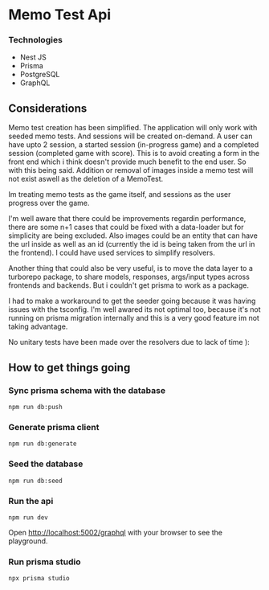 # Memo Test Api

### Technologies

- Nest JS
- Prisma
- PostgreSQL
- GraphQL

## Considerations

Memo test creation has been simplified. The application will only work with seeded memo tests. And sessions will be created on-demand. A user can have upto 2 session, a started session (in-progress game) and a completed session (completed game with score). This is to avoid creating a form in the front end which i think doesn't provide much benefit to the end user. So with this being said. Addition or removal of images inside a memo test will not exist aswell as the deletion of a MemoTest.

Im treating memo tests as the game itself, and sessions as the user progress over the game.

I'm well aware that there could be improvements regardin performance, there are some n+1 cases that could be fixed with a data-loader but for simplicity are being excluded. Also images could be an entity that can have the url inside as well as an id (currently the id is being taken from the url in the frontend). I could have used services to simplify resolvers.

Another thing that could also be very useful, is to move the data layer to a turborepo package, to share models, responses, args/input types across frontends and backends. But i couldn't get prisma to work as a package.

I had to make a workaround to get the seeder going because it was having issues with the tsconfig. I'm well awared its not optimal too, because it's not running on prisma migration internally and this is a very good feature im not taking advantage.


No unitary tests have been made over the resolvers due to lack of time ):


## How to get things going


### Sync prisma schema with the database
```
npm run db:push
```

### Generate prisma client
```
npm run db:generate
```

### Seed the database
```
npm run db:seed
```

### Run the api

```
npm run dev
```

Open [http://localhost:5002/graphql](http://localhost:5002/graphql) with your browser to see the playground.

### Run prisma studio

```
npx prisma studio
```

